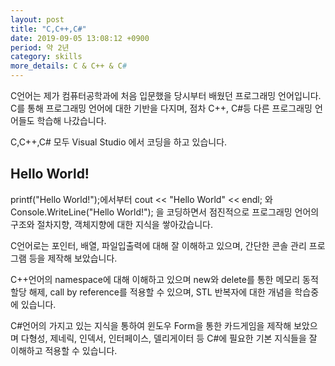 ```yaml
---
layout: post
title: "C,C++,C#"
date: 2019-09-05 13:08:12 +0900
period: 약 2년
category: skills
more_details: C & C++ & C#
---
```


C언어는 제가 컴퓨터공학과에 처음 입문했을 당시부터 배웠던 프로그래밍 언어입니다.
C를 통해 프로그래밍 언어에 대한 기반을 다지며, 점차 C++, C#등 다른 프로그래밍 언어들도 학습해 나갔습니다.

C,C++,C# 모두 Visual Studio 에서 코딩을 하고 있습니다.

## Hello World!

printf("Hello World!");에서부터
cout << "Hello World" << endl; 와
Console.WriteLine("Hello World!"); 을 코딩하면서 점진적으로 프로그래밍 언어의 구조와 절차지향, 객체지향에 대한 지식을 쌓아갔습니다.

C언어로는 포인터, 배열, 파일입출력에 대해 잘 이해하고 있으며, 간단한 콘솔 관리 프로그램 등을 제작해 보았습니다.

C++언어의 namespace에 대해 이해하고 있으며 new와 delete를 통한 메모리 동적 할당 해제, call by reference를 적용할 수 있으며, STL 반복자에 대한 개념을 학습중에 있습니다.

C#언어의 가지고 있는 지식을 통하여 윈도우 Form을 통한 카드게임을 제작해 보았으며 다형성, 제네릭, 인덱서, 인터페이스, 델리게이터 등 C#에 필요한 기본 지식들을 잘 이해하고 적용할 수 있습니다.